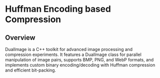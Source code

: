# Huffman Encoding based Compression

## Overview
DualImage is a C++ toolkit for advanced image processing and compression experiments. It features a DualImage class for parallel manipulation of image pairs, supports BMP, PNG, and WebP formats, and implements custom binary encoding/decoding with Huffman compression and efficient bit-packing.

